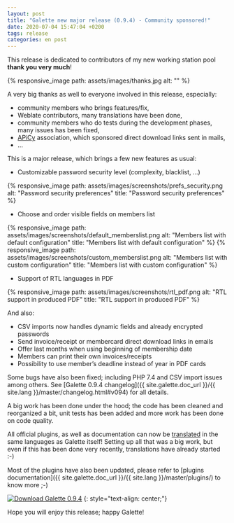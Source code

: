 ```yaml
---
layout: post
title: "Galette new major release (0.9.4) - Community sponsored!"
date: 2020-07-04 15:47:04 +0200
tags: release
categories: en post
---
```


This release is dedicated to contributors of my new working station pool **thank you very much**!

{% responsive_image path: assets/images/thanks.jpg alt: "" %}

A very big thanks as well to everyone involved in this release, especially:
- community members who brings features/fix,
- Weblate contributors, many translations have been done,
- community members who do tests during the development phases, many issues has been fixed,
- [APiCy](https://apicy.fr) association, which sponsored direct download links sent in mails,
- ...

This is a major release, which brings a few new features as usual:

* Customizable password security level (complexity, blacklist, ...)

{% responsive_image path: assets/images/screenshots/prefs_security.png alt: "Password security preferences" title: "Password security preferences" %}

* Choose and order visible fields on members list

{% responsive_image path: assets/images/screenshots/default_memberslist.png alt: "Members list with default configuration" title: "Members list with default configuration" %}
{% responsive_image path: assets/images/screenshots/custom_memberslist.png alt: "Members list with custom configuration" title: "Members list with custom configuration" %}

* Support of RTL languages in PDF

{% responsive_image path: assets/images/screenshots/rtl_pdf.png alt: "RTL support in produced PDF" title: "RTL support in produced PDF" %}

And also:

* CSV imports now handles dynamic fields and already encrypted passwords
* Send invoice/receipt or membercard direct download links in emails
* Offer last months when using beginning of membership date
* Members can print their own invoices/receipts
* Possibility to use member’s deadline instead of year in PDF cards

Some bugs have also been fixed; including PHP 7.4 and CSV import issues among others. See [Galette 0.9.4 changelog]({{ site.galette.doc_url }}/{{ site.lang }}/master/changelog.html#v094) for all details.

A big work has been done under the hood; the code has been cleaned and reorganized a bit, unit tests has been added and more work has been done on code quality.

All official plugins, as well as documentation can now be [translated](https://hosted.weblate.org/projects/galette) in the same languages as Galette itself! Setting up all that was a big work, but even if this has been done very recently, translations have already started :-)

Most of the plugins have also been updated, please refer to [plugins documentation]({{ site.galette.doc_url }}/{{ site.lang }}/master/plugins/) to know more ;-)

[![Download Galette 0.9.4](https://img.shields.io/badge/0.9.4-Download_Galette-ffb619.svg?logo=php&logoColor=white&style=for-the-badge)](https://download.tuxfamily.org/galette/galette-0.9.4.tar.bz2)
{: style="text-align: center;"}

Hope you will enjoy this release; happy Galette!
